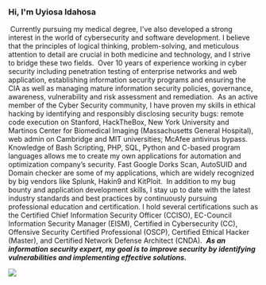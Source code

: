 ### Hi, I'm Uyiosa Idahosa
﻿
Currently pursuing my medical degree, I've also developed a strong interest in the world of cybersecurity and software development. I believe that the principles of logical thinking, problem-solving, and meticulous attention to detail are crucial in both medicine and technology, and I strive to bridge these two fields.
﻿
Over 10 years of experience working in cyber security including penetration testing of enterprise networks and web application, establishing information security programs and ensuring the CIA as well as managing mature information security policies, governance, awareness, vulnerability and risk assessment and remediation.
﻿
As an active member of the Cyber Security community, I have proven my skills in ethical hacking by identifying and responsibly disclosing security bugs: remote code execution on Stanford, HackTheBox, New York University and Martinos Center for Biomedical Imaging (Massachusetts General Hospital), web admin on Cambridge and MIT universities; McAfee antivirus bypass.
﻿
Knowledge of Bash Scripting, PHP, SQL, Python and C-based program languages allows me to create my own applications for automation and optimization company’s security. Fast Google Dorks Scan, AutoSUID and Domain checker are some of my applications, which are widely recognized by big vendors like Splunk, Hakin9 and KitPloit.
﻿
In addition to my bug bounty and application development skills, I stay up to date with the latest industry standards and best practices by continuously pursuing professional education and certification. I hold several certifications such as the Certified Chief Information Security Officer (CCISO), EC-Council Information Security Manager (EISM), Certified in Cybersecurity (CC), Offensive Security Certified Professional (OSCP), Certified Ethical Hacker (Master), and Certified Network Defense Architect (CNDA).
﻿
***As an information security expert, my goal is to improve security by identifying vulnerabilities and implementing effective solutions.***

![](https://cdn.jsdelivr.net/gh/IvanGlinkin/media_support@master/mail_sign.png)
